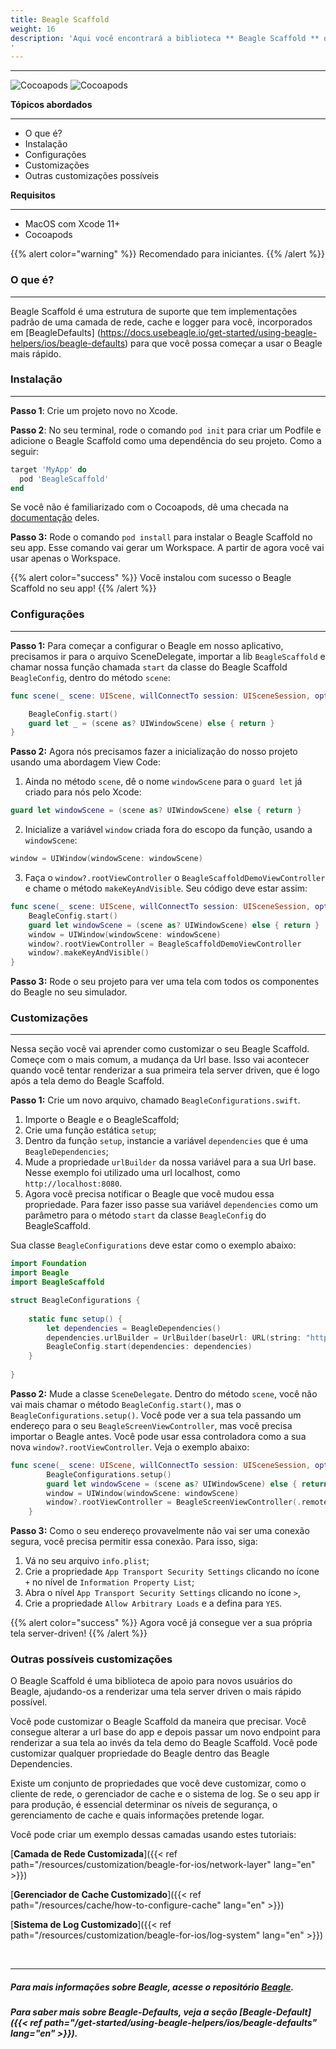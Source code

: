 ```yaml
---
title: Beagle Scaffold
weight: 16
description: 'Aqui você encontrará a biblioteca ** Beagle Scaffold ** que o ajudará a iniciar um projeto usando o Beagle no iOS. Possui quase todas as configurações necessárias para isso.
'
---
```


---

![Cocoapods](https://img.shields.io/cocoapods/v/BeagleScaffold?label=Beagle-Scaffold)
![Cocoapods](https://img.shields.io/cocoapods/v/Beagle?label=Beagle)

**Tópicos abordados**
<hr>

* O que é?
* Instalação
* Configurações
* Customizações
* Outras customizações possíveis

**Requisitos**
<hr>

* MacOS com Xcode 11+
* Cocoapods

{{% alert color="warning" %}}
Recomendado para iniciantes.
{{% /alert %}}

### O que é?
<hr>

Beagle Scaffold é uma estrutura de suporte que tem implementações padrão de uma camada de rede, cache e logger para você, incorporados em [BeagleDefaults] (https://docs.usebeagle.io/get-started/using-beagle-helpers/ios/beagle-defaults) para que você possa começar a usar o Beagle mais rápido.

### Instalação
<hr>

**Passo 1**: Crie um projeto novo no Xcode.

**Passo 2**: No seu terminal, rode o comando `pod init` para criar um Podfile e adicione o Beagle Scaffold como uma dependência do seu projeto. Como a seguir:

```ruby
target 'MyApp' do
  pod 'BeagleScaffold'
end
```

Se você não é familiarizado com o Cocoapods, dê uma checada na [documentação](https://guides.cocoapods.org/) deles. 

**Passo 3:** Rode o comando `pod install` para instalar o Beagle Scaffold no seu app. Esse comando vai gerar um Workspace. A partir de agora você vai usar apenas o Workspace.

{{% alert color="success" %}}
Você instalou com sucesso o Beagle Scaffold no seu app!
{{% /alert %}}

### Configurações
<hr>

**Passo 1:** Para começar a configurar o Beagle em nosso aplicativo, precisamos ir para o arquivo SceneDelegate, importar a lib `BeagleScaffold` e chamar nossa função chamada `start` da classe do Beagle Scaffold `BeagleConfig`, dentro do método `scene`:


```swift
func scene(_ scene: UIScene, willConnectTo session: UISceneSession, options connectionOptions: UIScene.ConnectionOptions) {

    BeagleConfig.start()
    guard let _ = (scene as? UIWindowScene) else { return }
}
```

**Passo 2:** Agora nós precisamos fazer a inicialização do nosso projeto usando uma abordagem View Code:

1. Ainda no método `scene`, dê o nome `windowScene` para o `guard let` já criado para nós pelo Xcode:

```swift
guard let windowScene = (scene as? UIWindowScene) else { return }
```

2. Inicialize a variável `window` criada fora do escopo da função, usando a `windowScene`:

```swift
window = UIWindow(windowScene: windowScene)
```

3. Faça o `window?.rootViewController` o `BeagleScaffoldDemoViewController` e chame o método `makeKeyAndVisible`. Seu código deve estar assim:

```swift
func scene(_ scene: UIScene, willConnectTo session: UISceneSession, options connectionOptions: UIScene.ConnectionOptions) {
    BeagleConfig.start()
    guard let windowScene = (scene as? UIWindowScene) else { return }
    window = UIWindow(windowScene: windowScene)
    window?.rootViewController = BeagleScaffoldDemoViewController
    window?.makeKeyAndVisible()
}
```

**Passo 3:** Rode o seu projeto para ver uma tela com todos os componentes do Beagle no seu simulador.

### Customizações
<hr>

Nessa seção você vai aprender como customizar o seu Beagle Scaffold. 
Começe com o mais comum, a mudança da Url base. Isso vai acontecer quando você tentar renderizar a sua primeira tela server driven, que é logo após a tela demo do Beagle Scaffold.

**Passo 1:** Crie um novo arquivo, chamado `BeagleConfigurations.swift`.

1. Importe o Beagle e o BeagleScaffold;
2. Crie uma função estática `setup`;
3. Dentro da função `setup`, instancie a variável `dependencies` que é uma `BeagleDependencies`;
4. Mude a propriedade `urlBuilder` da nossa variável para a sua Url base. Nesse exemplo foi utilizado uma url localhost, como `http://localhost:8080`.
5. Agora você precisa notificar o Beagle que você mudou essa propriedade. Para fazer isso passe sua variável `dependencies` como um parâmetro para o método `start` da classe `BeagleConfig` do BeagleScaffold.

Sua classe `BeagleConfigurations` deve estar como o exemplo abaixo: 

```swift
import Foundation
import Beagle
import BeagleScaffold

struct BeagleConfigurations {
    
    static func setup() {
        let dependencies = BeagleDependencies()
        dependencies.urlBuilder = UrlBuilder(baseUrl: URL(string: "http://localhost:8080"))
        BeagleConfig.start(dependencies: dependencies)
    }
    
}
```
**Passo 2:** Mude a classe `SceneDelegate`. Dentro do método `scene`, você não vai mais chamar o método `BeagleConfig.start()`, mas o `BeagleConfigurations.setup()`. Você pode ver a sua tela passando um endereço para o seu `BeagleScreenViewController`, mas você precisa importar o Beagle antes. 
Você pode usar essa controladora como a sua nova `window?.rootViewController`. Veja o exemplo abaixo: 

```swift
func scene(_ scene: UIScene, willConnectTo session: UISceneSession, options connectionOptions: UIScene.ConnectionOptions) {
        BeagleConfigurations.setup()
        guard let windowScene = (scene as? UIWindowScene) else { return }
        window = UIWindow(windowScene: windowScene)
        window?.rootViewController = BeagleScreenViewController(.remote(.init(url: "/yourEndpoint")))
    }
```

**Passo 3:** Como o seu endereço provavelmente não vai ser uma conexão segura, você precisa permitir essa conexão. Para isso, siga: 

1. Vá no seu arquivo `info.plist`;
2. Crie a propriedade `App Transport Security Settings` clicando no ícone `+` no nível de `Information Property List`;
3. Abra o nível `App Transport Security Settings` clicando no ícone `>`, 
4. Crie a propriedade `Allow Arbitrary Loads` e a defina para `YES`.

{{% alert color="success" %}}
Agora você já consegue ver a sua própria tela server-driven! 
{{% /alert %}}

### Outras possíveis customizações

O Beagle Scaffold é uma biblioteca de apoio para novos usuários do Beagle, ajudando-os a renderizar uma tela server driven o mais rápido possível.

Você pode customizar o Beagle Scaffold da maneira que precisar. Você consegue alterar a url base do app e depois passar um novo endpoint para renderizar a sua tela ao invés da tela demo do Beagle Scaffold.
Você pode customizar qualquer propriedade do Beagle dentro das Beagle Dependencies.

Existe um conjunto de propriedades que você deve customizar, como o cliente de rede, o gerenciador de cache e o sistema de log. Se o seu app ir para produção, é essencial determinar os níveis de segurança, o gerenciamento de cache e quais informações pretende logar.

Você pode criar um exemplo dessas camadas usando estes tutoriais:

[**Camada de Rede Customizada**]({{< ref path="/resources/customization/beagle-for-ios/network-layer" lang="en" >}})
<br>

[**Gerenciador de Cache Customizado**]({{< ref path="/resources/cache/how-to-configure-cache" lang="en" >}})
<br>

[**Sistema de Log Customizado**]({{< ref path="/resources/customization/beagle-for-ios/log-system" lang="en" >}})

<br>
<hr>

##### Para mais informações sobre Beagle, acesse o repositório [Beagle](https://github.com/ZupIT/beagle).
##### Para saber mais sobre Beagle-Defaults, veja a seção [Beagle-Default]({{< ref path="/get-started/using-beagle-helpers/ios/beagle-defaults" lang="en" >}}).
